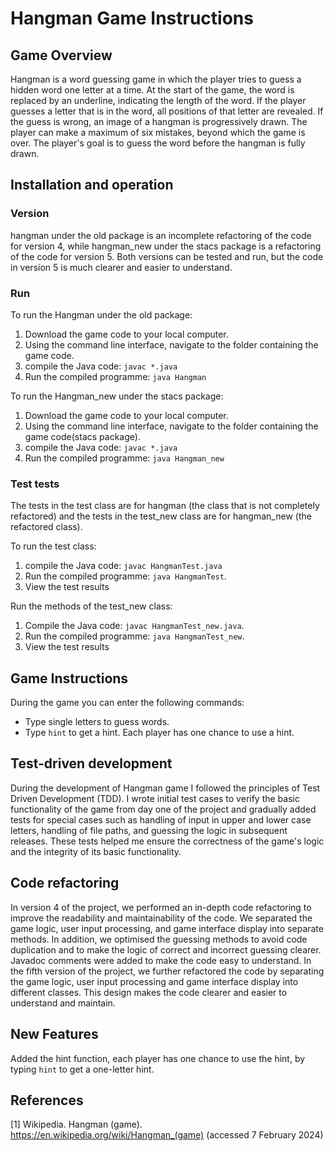 # Hangman Game Instructions

## Game Overview

Hangman is a word guessing game in which the player tries to guess a hidden word one letter at a time. At the start of the game, the word is replaced by an underline, indicating the length of the word. If the player guesses a letter that is in the word, all positions of that letter are revealed. If the guess is wrong, an image of a hangman is progressively drawn. The player can make a maximum of six mistakes, beyond which the game is over. The player's goal is to guess the word before the hangman is fully drawn.

## Installation and operation

### Version

hangman under the old package is an incomplete refactoring of the code for version 4, while hangman_new under the stacs package is a refactoring of the code for version 5.
Both versions can be tested and run, but the code in version 5 is much clearer and easier to understand.

### Run

To run the Hangman under the old package:
1. Download the game code to your local computer.
2. Using the command line interface, navigate to the folder containing the game code.
3. compile the Java code: `javac *.java`
4. Run the compiled programme: `java Hangman`

To run the Hangman_new under the stacs package:
1. Download the game code to your local computer.
2. Using the command line interface, navigate to the folder containing the game code(stacs package).
3. compile the Java code: `javac *.java`
4. Run the compiled programme: `java Hangman_new`

### Test tests
The tests in the test class are for hangman (the class that is not completely refactored) and the tests in the test_new class are for hangman_new (the refactored class).

To run the test class:
1. compile the Java code: `javac HangmanTest.java`
2. Run the compiled programme: `java HangmanTest`.
3. View the test results

Run the methods of the test_new class:
1. Compile the Java code: `javac HangmanTest_new.java`.
2. Run the compiled programme: `java HangmanTest_new`.
3. View the test results

## Game Instructions

During the game you can enter the following commands:

- Type single letters to guess words.
- Type `hint` to get a hint. Each player has one chance to use a hint.

## Test-driven development

During the development of Hangman game I followed the principles of Test Driven Development (TDD). I wrote initial test cases to verify the basic functionality of the game from day one of the project and gradually added tests for special cases such as handling of input in upper and lower case letters, handling of file paths, and guessing the logic in subsequent releases. These tests helped me ensure the correctness of the game's logic and the integrity of its basic functionality.

## Code refactoring

In version 4 of the project, we performed an in-depth code refactoring to improve the readability and maintainability of the code. We separated the game logic, user input processing, and game interface display into separate methods. In addition, we optimised the guessing methods to avoid code duplication and to make the logic of correct and incorrect guessing clearer. Javadoc comments were added to make the code easy to understand.
In the fifth version of the project, we further refactored the code by separating the game logic, user input processing and game interface display into different classes. This design makes the code clearer and easier to understand and maintain.

## New Features

Added the hint function, each player has one chance to use the hint, by typing `hint` to get a one-letter hint.

## References

[1] Wikipedia. Hangman (game). https://en.wikipedia.org/wiki/Hangman_(game) (accessed 7 February 2024)


